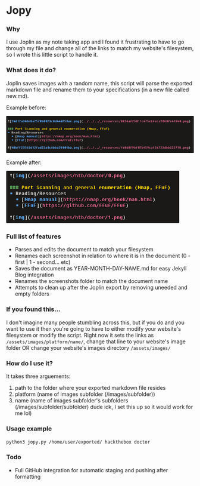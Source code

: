 # Jopy

### Why

I use Joplin as my note taking app and I found it frustrating to have to go through my file and change all of the links to match my website's filesystem, so I wrote this little script to handle it.

### What does it do?

Joplin saves images with a random name, this script will parse the exported markdown file and rename them to your specifications (in a new file called new.md).

Example before:

![before](/images/before.png)

Example after:

![after](/images/after.png)

### Full list of features
- Parses and edits the document to match your filesystem
- Renames each screenshot in relation to where it is in the document (0 - first | 1 - second... etc)
- Saves the document as YEAR-MONTH-DAY-NAME.md for easy Jekyll Blog integration
- Renames the screenshots folder to match the document name
- Attempts to clean up after the Joplin export by removing uneeded and empty folders


### If you found this...

I don't imagine many people stumbling across this, but if you do and you want to use it then you're going to have to either modify your website's filesystem or modify the script. Right now it sets the links as `/assets/images/platform/name/`, change that line to your website's image folder OR change your website's images directory `/assets/images/`

### How do I use it?

It takes three arguements:
1. path to the folder where your exported markdown file resides
2. platform (name of images subfolder (/images/subfolder))
3. name (name of images subfolder's subfolders (/images/subfolder/subfolder) dude idk, I set this up so it would work for me lol)

### Usage example

`python3 jopy.py /home/user/exported/ hackthebox doctor`

### Todo

- Full GitHub integration for automatic staging and pushing after formatting



